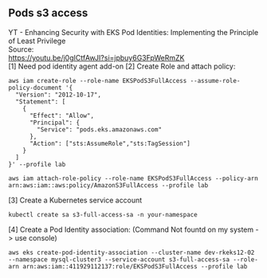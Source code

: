 ## Pods s3 access
YT - Enhancing Security with EKS Pod Identities: Implementing the Principle of Least Privilege<br>
Source:<br>
https://youtu.be/j0gICtfAwJI?si=jpbuy6G3FpWeRmZK <br>
[1] Need pod identity agent add-on
[2] Create Role and attach policy:<br>
```
aws iam create-role --role-name EKSPodS3FullAccess --assume-role-policy-document '{
  "Version": "2012-10-17",
  "Statement": [
    {
      "Effect": "Allow",
      "Principal": {
        "Service": "pods.eks.amazonaws.com"
      },
      "Action": ["sts:AssumeRole","sts:TagSession"]
    }
  ]
}' --profile lab
```
```
aws iam attach-role-policy --role-name EKSPodS3FullAccess --policy-arn arn:aws:iam::aws:policy/AmazonS3FullAccess --profile lab
```
[3] Create a Kubernetes service account
```
kubectl create sa s3-full-access-sa -n your-namespace
```

[4] Create a Pod Identity association:	(Command Not fountd on my system -> use console)
```
aws eks create-pod-identity-association --cluster-name dev-rkeks12-02 --namespace mysql-cluster3 --service-account s3-full-access-sa --role-arn arn:aws:iam::411929112137:role/EKSPodS3FullAccess --profile lab
```
